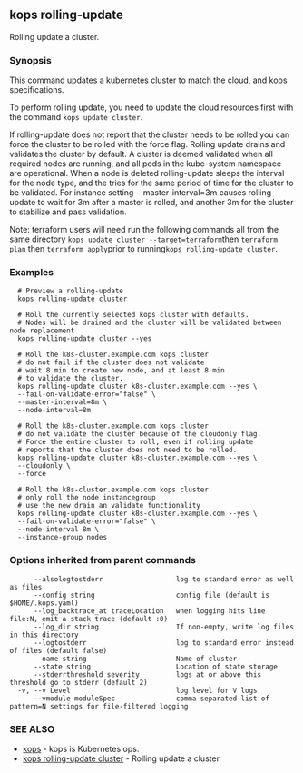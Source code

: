 
<!--- This file is automatically generated by make gen-cli-docs; changes should be made in the go CLI command code (under cmd/kops) -->

## kops rolling-update

Rolling update a cluster.

### Synopsis


This command updates a kubernetes cluster to match the cloud, and kops specifications.

To perform rolling update, you need to update the cloud resources first with the command
`kops update cluster`.

If rolling-update does not report that the cluster needs to be rolled you can force the cluster to be
rolled with the force flag.  Rolling update drains and validates the cluster by default.  A cluster is
deemed validated when all required nodes are running, and all pods in the kube-system namespace are operational.
When a node is deleted rolling-update sleeps the interval for the node type, and the tries for the same period
of time for the cluster to be validated.  For instance setting --master-interval=3m causes rolling-update
to wait for 3m after a master is rolled, and another 3m for the cluster to stabilize and pass
validation.

Note: terraform users will need run the following commands all from the same directory
`kops update cluster --target=terraform`then
`terraform plan` then `terraform apply`prior to running`kops rolling-update cluster`.

### Examples

```
  # Preview a rolling-update
  kops rolling-update cluster
  
  # Roll the currently selected kops cluster with defaults.
  # Nodes will be drained and the cluster will be validated between node replacement
  kops rolling-update cluster --yes
  
  # Roll the k8s-cluster.example.com kops cluster
  # do not fail if the cluster does not validate
  # wait 8 min to create new node, and at least 8 min
  # to validate the cluster.
  kops rolling-update cluster k8s-cluster.example.com --yes \
  --fail-on-validate-error="false" \
  --master-interval=8m \
  --node-interval=8m
  
  # Roll the k8s-cluster.example.com kops cluster
  # do not validate the cluster because of the cloudonly flag.
  # Force the entire cluster to roll, even if rolling update
  # reports that the cluster does not need to be rolled.
  kops rolling-update cluster k8s-cluster.example.com --yes \
  --cloudonly \
  --force
  
  # Roll the k8s-cluster.example.com kops cluster
  # only roll the node instancegroup
  # use the new drain an validate functionality
  kops rolling-update cluster k8s-cluster.example.com --yes \
  --fail-on-validate-error="false" \
  --node-interval 8m \
  --instance-group nodes
```

### Options inherited from parent commands

```
      --alsologtostderr                  log to standard error as well as files
      --config string                    config file (default is $HOME/.kops.yaml)
      --log_backtrace_at traceLocation   when logging hits line file:N, emit a stack trace (default :0)
      --log_dir string                   If non-empty, write log files in this directory
      --logtostderr                      log to standard error instead of files (default false)
      --name string                      Name of cluster
      --state string                     Location of state storage
      --stderrthreshold severity         logs at or above this threshold go to stderr (default 2)
  -v, --v Level                          log level for V logs
      --vmodule moduleSpec               comma-separated list of pattern=N settings for file-filtered logging
```

### SEE ALSO
* [kops](kops.md)	 - kops is Kubernetes ops.
* [kops rolling-update cluster](kops_rolling-update_cluster.md)	 - Rolling update a cluster.

